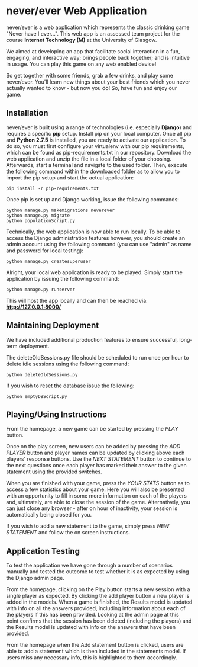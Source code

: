 # never/ever Web Application
never/ever is a web application which represents the classic drinking game "Never have I ever...". This web app is an 
assessed team project for the course **Internet Technology (M)** at the University of Glasgow.

We aimed at developing an app that facilitate social interaction in a fun, engaging, and interactive way; brings people
back together; and is intuitive in usage. You can play this game on any web enabled device!

So get together with some friends, grab a few drinks, and play some never/ever. You'll learn new things about your best
friends which you never actually wanted to know - but now you do! So, have fun and enjoy our game.

Installation
--------------
never/ever is built using a range of technologies (i.e. especially **Django**) and requires a specific **pip** setup. Install 
pip on your local computer. Once all pip and **Python 2.7.5** is installed, you are ready to activate our application. 
To do so, you must first configure your virtualenv with our pip requirements, which can be found as pip-requirements.txt 
in our repository. Download the web application and unzip the file in a local folder of your choosing. Afterwards, 
start a terminal and navigate to the used folder. Then, execute the following command within the downloaded 
folder as to allow you to import the pip setup and start the actual application:
	
	pip install -r pip-requirements.txt

Once pip is set up and Django working, issue the following commands:

	python manage.py makemigrations neverever
	python manage.py migrate
	python populationScript.py
	
Technically, the web application is now able to run locally. To be able to access the Django administration features 
however, you should create an admin account using the following command (you can use "admin" as name and password for local 
testing):
	
	python manage.py createsuperuser
	
Alright, your local web application is ready to be played. Simply start the application by issuing the following 
command:

	python manage.py runserver

This will host the app locally and can then be reached via: **http://127.0.0.1:8000/**

Maintaining Deployment
-------------
We have included additional production features to ensure successful, long-term deployment.

The deleteOldSessions.py file should be scheduled to run once per hour to delete idle sessions using the following command:

	python deleteOldSessions.py 

If you wish to reset the database issue the following:

	python emptyDBScript.py

Playing/Using Instructions
------------
From the homepage, a new game can be started by pressing the *PLAY* button.

Once on the play screen, new users can be added by pressing the *ADD PLAYER* button and player names can be updated by 
clicking above each players' response buttons. Use the *NEXT STATEMENT* button to continue to the next questions once 
each player has marked their answer to the given statement using the provided switches. 

When you are finished with your game, press the *YOUR STATS* button as to access a few statistics about your game. 
Here you will also be presented with an opportunity to fill in some more information on each of the players and, 
ultimately, are able to close the session of the game. Alternatively, you can just close any browser - after on hour
of inactivity, your session is automatically being closed for you.

If you wish to add a new statement to the game, simply press *NEW STATEMENT* and follow the on screen instructions.

Application Testing
----------------
To test the application we have gone through a number of scenarios manually and tested the outcome to test whether it 
is as expected by using the Django admin page. 

From the homepage, clicking on the Play button starts a new session with a single player as expected. By clicking the 
add player button a new player is added in the models. When a game is finished, the Results model is updated with info 
on all the answers provided, including information about each of the players if this has been provided. Looking at the 
admin page at this point confirms that the session has been deleted (including the players) and the Results model is 
updated with info on the answers that have been provided. 

From the homepage when the Add statement button is clicked, users are able to add a statement which is then included in 
the statements model. If users miss any necessary info, this is highlighted to them accordingly. 

